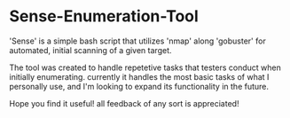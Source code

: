 # Sense-Enumeration-Tool
'Sense' is a simple bash script that utilizes 'nmap' along 'gobuster' for automated, initial scanning of a given target.

The tool was created to handle repetetive tasks that testers conduct when initially enumerating. currently it handles the most basic tasks of what I personally use, and I'm looking to expand its functionality in the future.

Hope you find it useful! all feedback of any sort is appreciated!
